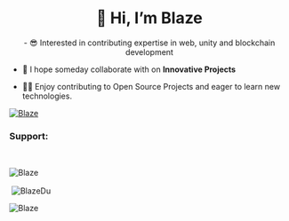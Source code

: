 <h1 align="center" dir="auto">👋 Hi, I’m Blaze</h1>

<p align="center">
- 😎 Interested in contributing expertise in web, unity and blockchain development

- 👯 I hope someday collaborate with on **Innovative Projects**

- 👨‍💻 Enjoy contributing to Open Source Projects and eager to learn new technologies. 
</p>

<p align="left"> <a href="https://github.com/SManOlaf38"><img src="https://github-profile-trophy.vercel.app/?username=BlazeDu" alt="Blaze" /></a> </p>

<h3 align="left">Support:</h3>
<br>

<p><img align="left" src="https://github-readme-stats.vercel.app/api/top-langs?username=BlazeDu&show_icons=true&locale=en&layout=compact" alt="Blaze" /></p> <br>

<p>&nbsp;<img align="center" src="https://github-readme-stats.vercel.app/api?username=BlazeDu&show_icons=true&locale=en" alt="BlazeDu" /></p>

<p><img align="center" src="https://github-readme-streak-stats.herokuapp.com/?user=BlazeDu&" alt="Blaze" /></p>
